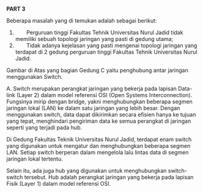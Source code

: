 ﻿**PART 3**

Beberapa masalah yang di temukan adalah sebagai berikut:

1. `	`Perguruan tinggi Fakultas Tehnik Universitas Nurul Jadid tidak memiliki sebuah topologi jaringan yang pasti di gedung utama;
1. `	`Tidak adanya kejelasan yang pasti mengenai topologi jaringan yang terdapat di 2 gedung perguruan tinggi Fakultas Tehnik Universitas Nurul Jadid.

Gambar di Atas yang bagian Gedung C yaitu penghubung antar jaringan menggunakan Switch.

A. Switch merupakan perangkat jaringan yang bekerja pada lapisan Data-link (Layer 2) dalam model referensi OSI (Open Systems Interconnection). Fungsinya mirip dengan bridge, yakni menghubungkan beberapa segmen jaringan lokal (LAN) ke dalam satu jaringan yang lebih besar. Dengan menggunakan switch, data dapat dikirimkan secara efisien hanya ke tujuan yang tepat, menghindari pengiriman data ke semua perangkat di jaringan seperti yang terjadi pada hub.

Di Gedung Fakultas Teknik Universitas Nurul Jadid, terdapat enam switch yang digunakan untuk mengatur dan menghubungkan beberapa segmen LAN. Setiap switch berperan dalam mengelola lalu lintas data di segmen jaringan lokal tertentu.

Selain itu, ada juga hub yang digunakan untuk menghubungkan switch-switch tersebut. Hub adalah perangkat jaringan yang bekerja pada lapisan Fisik (Layer 1) dalam model referensi OSI.

